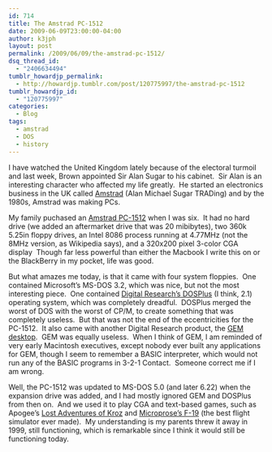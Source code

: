 ```yaml
---
id: 714
title: The Amstrad PC-1512
date: 2009-06-09T23:00:00-04:00
author: k3jph
layout: post
permalink: /2009/06/09/the-amstrad-pc-1512/
dsq_thread_id:
  - "2406634494"
tumblr_howardjp_permalink:
  - http://howardjp.tumblr.com/post/120775997/the-amstrad-pc-1512
tumblr_howardjp_id:
  - "120775997"
categories:
  - Blog
tags:
  - amstrad
  - DOS
  - history
---
```

I have watched the United Kingdom lately because of the electoral turmoil and last week, Brown appointed Sir Alan Sugar to his cabinet.  Sir Alan is an interesting character who affected my life greatly.  He started an electronics business in the UK called [Amstrad](http://www.amstrad.com/) (Alan Michael Sugar TRADing) and by the 1980s, Amstrad was making PCs.  
  
My family puchased an [Amstrad PC-1512](http://en.wikipedia.org/wiki/PC-1512) when I was six.  It had no hard drive (we added an aftermarket drive that was 20 mibibytes), two 360k 5.25in floppy drives, an Intel 8086 process running at 4.77MHz (not the 8MHz version, as Wikipedia says), and a 320x200 pixel 3-color CGA display  Though far less powerful than either the Macbook I write this on or the BlackBerry in my pocket, life was good.  
  
But what amazes me today, is that it came with four system floppies.  One contained Microsoft’s MS-DOS 3.2, which was nice, but not the most interesting piece.  One contained [Digital Research’s DOSPlus](http://en.wikipedia.org/wiki/DOS_Plus) (I think, 2.1) operating system, which was completely dreadful.  DOSPlus merged the worst of DOS with the worst of CP/M, to create something that was completely useless.  But that was not the end of the eccentricities for the PC-1512.  It also came with another Digital Research product, the [GEM desktop](http://en.wikipedia.org/wiki/Graphical_Environment_Manager).  GEM was equally useless.  When I think of GEM, I am reminded of very early Macintosh executives, except nobody ever built any applications for GEM, though I seem to remember a BASIC interpreter, which would not run any of the BASIC programs in 3-2-1 Contact.  Someone correct me if I am wrong.  
  
Well, the PC-1512 was updated to MS-DOS 5.0 (and later 6.22) when the expansion drive was added, and I had mostly ignored GEM and DOSPlus from then on.  And we used it to play CGA and text-based games, such as Apogee’s [Lost Adventures of Kroz](http://en.wikipedia.org/wiki/Kingdom_of_Kroz) and [Microprose’s F-19](http://en.wikipedia.org/wiki/F-19_Stealth_Fighter) (the best flight simulator ever made).  My understanding is my parents threw it away in 1999, still functioning, which is remarkable since I think it would still be functioning today.

